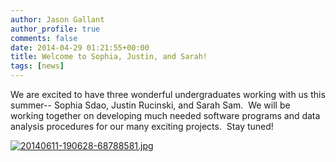 ```yaml
---
author: Jason Gallant
author_profile: true
comments: false
date: 2014-04-29 01:21:55+00:00
title: Welcome to Sophia, Justin, and Sarah!
tags: [news]
---
```


We are excited to have three wonderful undergraduates working with us this summer-- Sophia Sdao, Justin Rucinski, and Sarah Sam.  We will be working together on developing much needed software programs and data analysis procedures for our many exciting projects.  Stay tuned!  

[![20140611-190628-68788581.jpg](/images/20140611-190628-68788581.jpg)](/images/20140611-190628-68788581.jpg)
